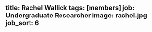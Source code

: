 title: Rachel Wallick
tags: [members]
job: Undergraduate Researcher
image: rachel.jpg
job_sort: 6
---
